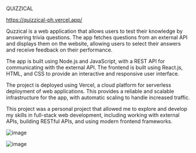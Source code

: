 QUIZZICAL

https://quizzical-ph.vercel.app/

Quzzical is a web application that allows users to test their knowledge by answering trivia questions. The app fetches questions from an external API and displays them on the website, allowing users to select their answers and receive feedback on their performance.

The app is built using Node.js and JavaScript, with a REST API for communicating with the external API. The frontend is built using React.js, HTML, and CSS to provide an interactive and responsive user interface.

The project is deployed using Vercel, a cloud platform for serverless deployment of web applications. This provides a reliable and scalable infrastructure for the app, with automatic scaling to handle increased traffic.

This project was a personal project that allowed me to explore and develop my skills in full-stack web development, including working with external APIs, building RESTful APIs, and using modern frontend frameworks.

![image](https://user-images.githubusercontent.com/70732959/218849404-b5aaaed7-9969-4420-a557-852784c56f8d.png)

![image](https://user-images.githubusercontent.com/70732959/218848692-8ceac364-6f50-4453-8d45-165fd07df92e.png)
